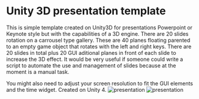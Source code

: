Unity 3D presentation template
===============

This is simple template created on Unity3D for presentations Powerpoint or Keynote style but with the capabilities of a 3D engine.
There are 20 slides rotation on a carrousel type gallery. These are 40 planes floating parented to an empty game object that rotates with the left and right keys. There are 20 slides in total plus 20 GUI aditional planes in front of each slide to increase the 3D effect.
It would be very useful if someone could write a script to automate the use and management of slides because at the moment is a manual task.

You might also need to adjust your screen resolution to fit the GUI elements and the time widget.
Created on Unity 4.
<img src="https://github.com/aviel08/unity_presentation_template/blob/master/snap_01.jpg" alt="presentation" />
<img src="https://github.com/aviel08/unity_presentation_template/blob/master/snap_02.jpg" alt="presentation" />
